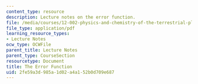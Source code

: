 ```yaml
---
content_type: resource
description: Lecture notes on the error function.
file: /media/courses/12-002-physics-and-chemistry-of-the-terrestrial-planets-fall-2008/2fe59a3d985a1d02a4a152b0d709e687_MIT12_002f08_lec15.pdf
file_type: application/pdf
learning_resource_types:
- Lecture Notes
ocw_type: OCWFile
parent_title: Lecture Notes
parent_type: CourseSection
resourcetype: Document
title: The Error Function
uid: 2fe59a3d-985a-1d02-a4a1-52b0d709e687
---
```

